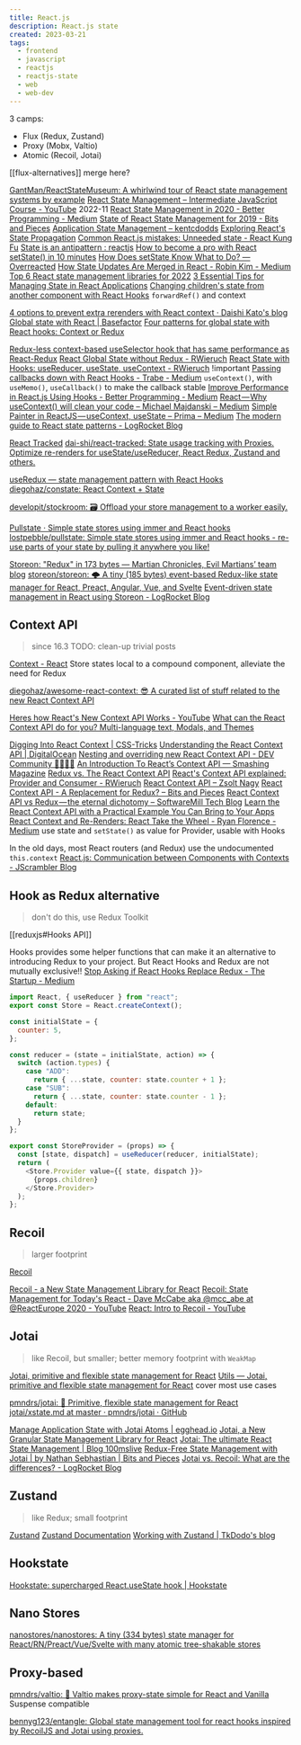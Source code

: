 ```yaml
---
title: React.js
description: React.js state
created: 2023-03-21
tags:
  - frontend
  - javascript
  - reactjs
  - reactjs-state
  - web
  - web-dev
---
```


3 camps:

- Flux (Redux, Zustand)
- Proxy (Mobx, Valtio)
- Atomic (Recoil, Jotai)

[[flux-alternatives]] merge here?

[GantMan/ReactStateMuseum: A whirlwind tour of React state management systems by example](https://github.com/GantMan/ReactStateMuseum)
[React State Management – Intermediate JavaScript Course - YouTube](https://www.youtube.com/watch?v=-bEzt5ISACA) 2022-11
[React State Management in 2020 - Better Programming - Medium](https://medium.com/better-programming/react-state-management-in-2020-719d10c816bf)
[State of React State Management for 2019 - Bits and Pieces](https://blog.bitsrc.io/state-of-react-state-management-in-2019-779647206bbc)
[Application State Management – kentcdodds](https://blog.kentcdodds.com/application-state-management-66de608ccb24)
[Exploring React's State Propagation](https://www.sitepoint.com/exploring-reacts-state-propagation/)
[Common React.js mistakes: Unneeded state - React Kung Fu](http://reactkungfu.com/2015/09/common-react-dot-js-mistakes-unneeded-state/)
[State is an antipattern : reactjs](https://www.reddit.com/r/reactjs/comments/3bjdoe/state_is_an_antipattern/)
[How to become a pro with React setState() in 10 minutes](https://www.freecodecamp.org/news/get-pro-with-react-setstate-in-10-minutes-d38251d1c781)
[How Does setState Know What to Do? — Overreacted](https://overreacted.io/how-does-setstate-know-what-to-do/)
[How State Updates Are Merged in React - Robin Kim - Medium](https://medium.com/@rykyou/how-state-updates-are-merged-in-react-e07fc669fec2)
[Top 6 React state management libraries for 2022](https://blog.openreplay.com/top-6-react-state-management-libraries-for-2022)
[3 Essential Tips for Managing State in React Applications](https://www.telerik.com/blogs/3-essential-tips-for-managing-state-in-react-applications)
[Changing children's state from another component with React Hooks](https://itnext.io/changing-children-state-from-another-component-with-react-hooks-5c982c042e8) `forwardRef()` and context

[4 options to prevent extra rerenders with React context · Daishi Kato's blog](https://blog.axlight.com/posts/4-options-to-prevent-extra-rerenders-with-react-context/)
[Global state with React | Basefactor](https://www.basefactor.com/global-state-with-react)
[Four patterns for global state with React hooks: Context or Redux](https://itnext.io/four-patterns-for-global-state-with-react-hooks-context-or-redux-cbc2dc787380)

[Redux-less context-based useSelector hook that has same performance as React-Redux](https://itnext.io/redux-less-context-based-useselector-hook-that-has-same-performance-as-react-redux-450b1853f744)
[React Global State without Redux - RWieruch](https://www.robinwieruch.de/react-global-state-without-redux)
[React State with Hooks: useReducer, useState, useContext - RWieruch](https://www.robinwieruch.de/react-state-usereducer-usestate-usecontext) !important
[Passing callbacks down with React Hooks - Trabe - Medium](https://medium.com/trabe/passing-callbacks-down-with-react-hooks-4723c4652aff) `useContext()`, with `useMemo()`, `useCallback()` to make the callback stable
[Improve Performance in React.js Using Hooks - Better Programming - Medium](https://medium.com/better-programming/improve-performance-in-react-js-using-hooks-3d0ebbad6956)
[React — Why useContext() will clean your code – Michael Majdanski – Medium](https://medium.com/@mmajdanski/react-why-usecontext-will-clean-your-code-ca2b185e23f5)
[Simple Painter in ReactJS — useContext, useState – Prima – Medium](https://medium.com/@anMagpie/simple-painter-in-reactjs-usecontext-usestate-2f7c1dfc898d)
[The modern guide to React state patterns - LogRocket Blog](https://blog.logrocket.com/modern-guide-react-state-patterns/)

[React Tracked](https://react-tracked.js.org/)
[dai-shi/react-tracked: State usage tracking with Proxies. Optimize re-renders for useState/useReducer, React Redux, Zustand and others.](https://github.com/dai-shi/react-tracked)

[useRedux — state management pattern with React Hooks](https://hackernoon.com/useredux-state-management-pattern-with-react-hooks-fa8e1413b9f1)
[diegohaz/constate: React Context + State](https://github.com/diegohaz/constate)

[developit/stockroom: 🗃 Offload your store management to a worker easily.](https://github.com/developit/stockroom)

[Pullstate · Simple state stores using immer and React hooks](https://lostpebble.github.io/pullstate/)
[lostpebble/pullstate: Simple state stores using immer and React hooks - re-use parts of your state by pulling it anywhere you like!](https://github.com/lostpebble/pullstate)

[Storeon: "Redux" in 173 bytes — Martian Chronicles, Evil Martians’ team blog](https://evilmartians.com/chronicles/storeon-redux-in-173-bytes)
[storeon/storeon: 🌩 A tiny (185 bytes) event-based Redux-like state manager for React, Preact, Angular, Vue, and Svelte](https://github.com/storeon/storeon)
[Event-driven state management in React using Storeon - LogRocket Blog](https://blog.logrocket.com/event-driven-state-management-in-react-using-storeon/)

## Context API

> since 16.3
> TODO: clean-up trivial posts

[Context - React](https://reactjs.org/docs/context.html)
Store states local to a compound component, alleviate the need for Redux

[diegohaz/awesome-react-context: 😎 A curated list of stuff related to the new React Context API](https://github.com/diegohaz/awesome-react-context)

[Heres how React's New Context API Works - YouTube](https://www.youtube.com/watch?v=XLJN4JfniH4)
[What can the React Context API do for you? Multi-language text, Modals, and Themes](https://codeburst.io/what-can-react-context-api-do-for-you-multi-language-text-modals-and-theme-switchers-9cfbc8e5ee5e)

[Digging Into React Context | CSS-Tricks](https://css-tricks.com/digging-into-react-context/)
[Understanding the React Context API | DigitalOcean](https://www.digitalocean.com/community/tutorials/react-context-api)
[Nesting and overriding new React Context API - DEV Community 👩‍💻👨‍💻](https://dev.to/iamandrewluca/nesting-and-overriding-new-react-context-api-220i)
[An Introduction To React’s Context API — Smashing Magazine](https://www.smashingmagazine.com/2020/01/introduction-react-context-api/)
[Redux vs. The React Context API](https://daveceddia.com/context-api-vs-redux/)
[React's Context API explained: Provider and Consumer - RWieruch](https://www.robinwieruch.de/react-context-api)
[React Context API – Zsolt Nagy](http://www.zsoltnagy.eu/react-context-api/)
[React Context API - A Replacement for Redux? – Bits and Pieces](https://blog.bitsrc.io/react-context-api-a-replacement-for-redux-6e20790492b3)
[React Context API vs Redux — the eternal dichotomy – SoftwareMill Tech Blog](https://blog.softwaremill.com/react-context-api-vs-redux-the-eternal-dichotomy-24639907fc98)
[Learn the React Context API with a Practical Example You Can Bring to Your Apps](https://itnext.io/understanding-the-react-context-api-through-building-a-shared-snackbar-for-in-app-notifications-6c199446b80c)
[React Context and Re-Renders: React Take the Wheel - Ryan Florence - Medium](https://medium.com/@ryanflorence/react-context-and-re-renders-react-take-the-wheel-cd1d20663647) use state and `setState()` as value for Provider, usable with Hooks

In the old days, most React routers (and Redux) use the undocumented `this.context`
[React.js: Communication between Components with Contexts - JScrambler Blog](https://blog.jscrambler.com/react-js-communication-between-components-with-contexts/)

## Hook as Redux alternative

> don't do this, use Redux Toolkit

[[reduxjs#Hooks API]]

Hooks provides some helper functions that can make it an alternative to introducing Redux to your project.
But React Hooks and Redux are not mutually exclusive!!
[Stop Asking if React Hooks Replace Redux - The Startup - Medium](https://medium.com/swlh/stop-asking-if-react-hooks-replace-redux-448c54d79551)

```js
import React, { useReducer } from "react";
export const Store = React.createContext();

const initialState = {
  counter: 5,
};

const reducer = (state = initialState, action) => {
  switch (action.types) {
    case "ADD":
      return { ...state, counter: state.counter + 1 };
    case "SUB":
      return { ...state, counter: state.counter - 1 };
    default:
      return state;
  }
};

export const StoreProvider = (props) => {
  const [state, dispatch] = useReducer(reducer, initialState);
  return (
    <Store.Provider value={{ state, dispatch }}>
      {props.children}
    </Store.Provider>
  );
};
```

## Recoil

> larger footprint

[Recoil](https://recoiljs.org/)

[Recoil - a New State Management Library for React](https://www.infoq.com/news/2020/05/recoil-react-state-management/)
[Recoil: State Management for Today's React - Dave McCabe aka @mcc_abe at @ReactEurope 2020 - YouTube](https://www.youtube.com/watch?v=_ISAA_Jt9kI)
[React: Intro to Recoil - YouTube](https://www.youtube.com/watch?v=So4ny9Aa7Oo)

## Jotai

> like Recoil, but smaller; better memory footprint with `WeakMap`

[Jotai, primitive and flexible state management for React](https://jotai.org/)
[Utils — Jotai, primitive and flexible state management for React](https://jotai.org/docs/api/utils) cover most use cases

[pmndrs/jotai: 👻 Primitive, flexible state management for React](https://github.com/pmndrs/jotai)
[jotai/xstate.md at master · pmndrs/jotai · GitHub](https://github.com/pmndrs/jotai/blob/master/docs/api/xstate.md)

[Manage Application State with Jotai Atoms | egghead.io](https://egghead.io/courses/manage-application-state-with-jotai-atoms-2c3a29f0)
[Jotai, a New Granular State Management Library for React](https://www.infoq.com/news/2020/09/jotai-react-state-management/)
[Jotai: The ultimate React State Management | Blog 100mslive](https://www.100ms.live/blog/jotai-react-state-management)
[Redux-Free State Management with Jotai | by Nathan Sebhastian | Bits and Pieces](https://blog.bitsrc.io/redux-free-state-management-with-jotai-2c8f34a6a4a)
[Jotai vs. Recoil: What are the differences? - LogRocket Blog](https://blog.logrocket.com/jotai-vs-recoil-what-are-the-differences/)

## Zustand

> like Redux; small footprint

[Zustand](https://zustand-demo.pmnd.rs/)
[Zustand Documentation](https://docs.pmnd.rs/zustand/)
[Working with Zustand | TkDodo's blog](https://tkdodo.eu/blog/working-with-zustand)

## Hookstate

[Hookstate: supercharged React.useState hook | Hookstate](https://hookstate.js.org/)

## Nano Stores

[nanostores/nanostores: A tiny (334 bytes) state manager for React/RN/Preact/Vue/Svelte with many atomic tree-shakable stores](https://github.com/nanostores/nanostores)

## Proxy-based

[pmndrs/valtio: 💊 Valtio makes proxy-state simple for React and Vanilla](https://github.com/pmndrs/valtio) Suspense compatible

[bennyg123/entangle: Global state management tool for react hooks inspired by RecoilJS and Jotai using proxies.](https://github.com/bennyg123/entangle)
